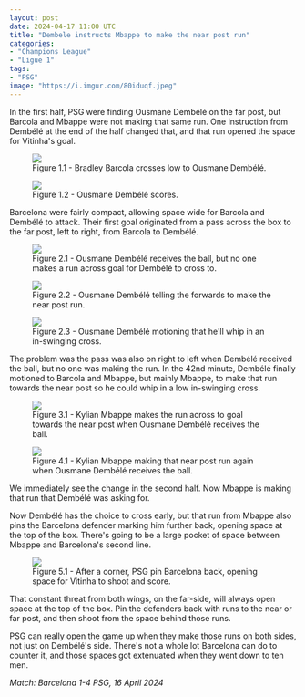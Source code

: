 ```yaml
---
layout: post
date: 2024-04-17 11:00 UTC
title: "Dembele instructs Mbappe to make the near post run"
categories:
- "Champions League"
- "Ligue 1"
tags:
- "PSG"
image: "https://i.imgur.com/80iduqf.jpeg"
---
```


In the first half, PSG were finding Ousmane Dembélé on the far post, but Barcola and Mbappe were not making that same run. One instruction from Dembélé at the end of the half changed that, and that run opened the space for Vitinha's goal.

<!---more--->

<figure>
    <img src="https://i.imgur.com/w2w9SiR.jpeg">
    <figcaption>Figure 1.1 - Bradley Barcola crosses low to Ousmane Dembélé.</figcaption>
</figure> 

<figure>
    <img src="https://i.imgur.com/SWAJA3l.jpeg">
    <figcaption>Figure 1.2 - Ousmane Dembélé scores.</figcaption>
</figure> 

Barcelona were fairly compact, allowing space wide for Barcola and Dembélé to attack. Their first goal originated from a pass across the box to the far post, left to right, from Barcola to Dembélé.

<figure>
    <img src="https://i.imgur.com/XPU0iks.jpeg">
    <figcaption>Figure 2.1 - Ousmane Dembélé receives the ball, but no one makes a run across goal for Dembélé to cross to.</figcaption>
</figure> 

<figure>
    <img src="https://i.imgur.com/olTpSuY.jpeg">
    <figcaption>Figure 2.2 - Ousmane Dembélé telling the forwards to make the near post run.</figcaption>
</figure> 

<figure>
    <img src="https://i.imgur.com/NaWsbyd.jpeg">
    <figcaption>Figure 2.3 - Ousmane Dembélé motioning that he'll whip in an in-swinging cross.</figcaption>
</figure> 

The problem was the pass was also on right to left when Dembélé received the ball, but no one was making the run. In the 42nd minute, Dembélé finally motioned to Barcola and Mbappe, but mainly Mbappe, to make that run towards the near post so he could whip in a low in-swinging cross.

<figure>
    <img src="https://i.imgur.com/A7fclcf.jpeg">
    <figcaption>Figure 3.1 - Kylian Mbappe makes the run across to goal towards the near post when Ousmane Dembélé receives the ball.</figcaption>
</figure> 

<figure>
    <img src="https://i.imgur.com/86B9dX2.jpeg">
    <figcaption>Figure 4.1 - Kylian Mbappe making that near post run again when Ousmane Dembélé receives the ball.</figcaption>
</figure> 

We immediately see the change in the second half. Now Mbappe is making that run that Dembélé was asking for. 

Now Dembélé has the choice to cross early, but that run from Mbappe also pins the Barcelona defender marking him further back, opening space at the top of the box. There's going to be a large pocket of space between Mbappe and Barcelona's second line. 

<figure>
    <img src="https://i.imgur.com/W0tWSKU.jpeg">
    <figcaption>Figure 5.1 - After a corner, PSG pin Barcelona back, opening space for Vitinha to shoot and score.</figcaption>
</figure> 

That constant threat from both wings, on the far-side, will always open space at the top of the box. Pin the defenders back with runs to the near or far post, and then shoot from the space behind those runs.

PSG can really open the game up when they make those runs on both sides, not just on Dembélé's side. There's not a whole lot Barcelona can do to counter it, and those spaces got extenuated when they went down to ten men.

*Match: Barcelona 1-4 PSG, 16 April 2024*